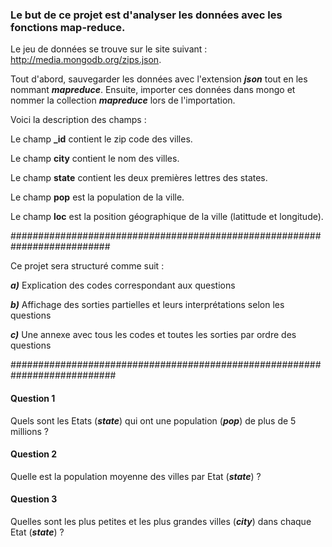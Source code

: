 ### Le but de ce projet est d'analyser les données avec les fonctions map-reduce. ###


Le jeu de données se trouve sur le site suivant :  http://media.mongodb.org/zips.json. 


Tout d'abord, sauvegarder les données avec l'extension ***json*** tout en les nommant ***mapreduce***. Ensuite, importer ces données dans mongo et nommer la collection ***mapreduce*** lors de l'importation.


Voici la description des champs : 

Le champ ****_id**** contient le zip code des villes. 

Le champ ****city**** contient le nom des villes.

Le champ ****state**** contient les deux premières lettres des states.

Le champ ****pop**** est la population de la ville.

Le champ ****loc**** est la position géographique de la ville (latittude et longitude).

##########################################################################

Ce projet sera structuré comme suit :

***a)*** Explication des codes correspondant aux questions 

***b)*** Affichage des sorties partielles et leurs interprétations selon les questions

***c)*** Une annexe avec tous les codes et toutes les sorties par ordre des questions 

###########################################################################


#### Question 1 ####

Quels sont les Etats (***state***) qui ont une population (***pop***) de plus de 5 millions ?

#### Question 2 ####

Quelle est la population moyenne des villes par Etat (***state***) ?

#### Question 3 ####

Quelles sont les plus petites et les plus grandes villes (***city***) dans chaque Etat (***state***) ?



